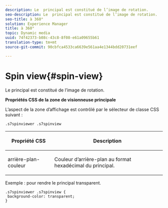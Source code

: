 ```yaml
---
description: Le  principal est constitué de l’image de rotation.
seo-description: Le  principal est constitué de l’image de rotation.
seo-title: à 360°
solution: Experience Manager
title: à 360°
topic: Dynamic media
uuid: 74f42373-b08c-43c8-8f08-e61a09655b61
translation-type: tm+mt
source-git-commit: 90cbfca4533ca6639e561aa4e1344bdd20731eef

---
```



# Spin view{#spin-view}

Le  principal est constitué de l’image de rotation.

<!--<a id="section_061E550C1C1D4DB2BD663A898895B38C"></a>-->

**Propriétés CSS de la zone de visionneuse principale**

L’aspect de la zone d’affichage est contrôlé par le sélecteur de classe CSS suivant :

```
.s7spinviewer .s7spinview
```

<table id="table_94EE3F5BBE4547C0B4943471CEE7EDE4"> 
 <thead> 
  <tr> 
   <th colname="col1" class="entry"> <p> Propriété CSS </p> </th> 
   <th colname="col2" class="entry"> <p>Description </p> </th> 
  </tr> 
 </thead>
 <tbody> 
  <tr> 
   <td colname="col1"> <p> <span class="codeph"> arrière-plan-couleur </span> </p> </td> 
   <td colname="col2"> <p> Couleur d’arrière-plan au format hexadécimal du  principal. </p> </td> 
  </tr> 
 </tbody> 
</table>

Exemple : pour rendre le principal transparent.

```
.s7spinviewer .s7spinview { 
 background-color: transparent; 
}
```

